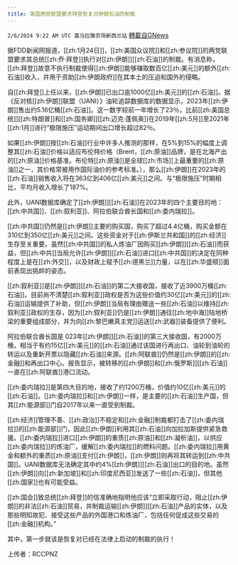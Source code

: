```yaml
---
title: 美国两党联盟要求拜登恢复对伊朗石油的制裁
---
```

`2/6/2024 9:22 AM UTC 喜马拉雅农场新西兰站` [轉載自GNews](https://gnews.org/articles/2285516)

据FDD新闻网报道，[[zh:1月24日]]，[[zh:美国众议院]]和[[zh:参议院]]的两党联盟要求其总统[[zh:乔·拜登]]执行对[[zh:伊朗]][[zh:石油]]的制裁。有消息称，[[zh:拜登]]故意不执行制裁使得[[zh:伊朗]]能够赚取数百亿[[zh:美元]]的额外[[zh:石油]]收入，并用于资助[[zh:伊朗政府]]在其本土的压迫和国外的侵略。

自[[zh:拜登]]上任以来，[[zh:伊朗]]已出口逾1000亿[[zh:美元]]的[[zh:石油]]。据《反对核[[zh:伊朗]]联盟（UANI）》油轮追踪数据库的数据显示，2023年[[zh:伊朗]]售出约5.16亿桶[[zh:石油]]。这一数字较前一年增长了23％，比前[[zh:美国总统]][[zh:特朗普]]和[[zh:国务卿]][[zh:迈克·蓬佩奥]]在2019年[[zh:5月]]至2021年[[zh:1月]]进行“极限施压”运动期间出口增长超过82％。

如果[[zh:伊朗]]按[[zh:石油]]行业中许多人推测的那样，在5%到15%的幅度上调整其[[zh:石油]]价格以适应布伦特价格（Brent，[[zh:原油]]品牌，是在北海产出的[[zh:原油]]价格基准。布伦特[[zh:原油]]是全球[[zh:市场]]上最重要的[[zh:原油]]之一，其价格常被用作国际油价的参考标准。），那么[[zh:伊朗]]在2023年的[[zh:石油]]销售收入将在363亿到406亿[[zh:美元]]之间。与“极限施压”时期相比，平均月收入增长了187%。

此外，UANI数据库确定了[[zh:伊朗]][[zh:石油]]在2023年的四个主要目的地：[[zh:中共国]]、[[zh:叙利亚]]、阿拉伯联合酋长国和[[zh:委内瑞拉]]。

[[zh:中共国]]仍然是[[zh:伊朗]]主要的购买国，购买了超过4.4亿桶，购买金额在310亿到350亿[[zh:美元]]之间。这些资金对于[[zh:伊斯兰共和国]]的[[zh:经济]]生存至关重要。虽然[[zh:中共国]]的私人炼油厂因购买[[zh:伊朗]][[zh:石油]]而获益，但[[zh:中共]]当局允许[[zh:伊朗]][[zh:石油]]进口[[zh:中共国]]的决定在同种程度上是在[[zh:外交]]，以及财政上赋予[[zh:德黑兰]]力量，以在[[zh:华盛顿]]面前表现出挑衅的姿态。

[[zh:叙利亚]]是[[zh:伊朗]][[zh:石油]]的第二大接收国，接收了近3900万桶[[zh:石油]]。目前尚不清楚[[zh:叙利亚]]政权是否为这些价值约30亿[[zh:美元]]的[[zh:石油]]运输提供了补助，但[[zh:伊朗]]当局有理由赠送一些[[zh:石油]]以维持[[zh:叙利亚]]政权的生存，因为[[zh:叙利亚]]仍是[[zh:伊朗]]通往[[zh:地中海]]陆地桥梁的重要组成部分，并为向[[zh:黎巴嫩真主党]]运送[[zh:武器]]装备提供了便利。

阿拉伯联合酋长国是 023年[[zh:伊朗]][[zh:石油]]的第三大接收国，有2000万桶，相当于有约15亿[[zh:美元]]的[[zh:石油]]通过该国进行再出口、油轮到油轮的转运以及重新开票以隐藏[[zh:石油]]来源。[[zh:阿联酋]]仍然是[[zh:伊朗]]的[[zh:金融]]和再出口中心。报告显示，被转移的[[zh:伊朗]]和[[zh:俄罗斯]][[zh:石油]]一直在[[zh:阿联酋]]港口流动。

[[zh:委内瑞拉]]是第四大目的地，接收了约1200万桶，价值约10亿[[zh:美元]]的[[zh:石油]]。[[zh:委内瑞拉]]和[[zh:伊朗]]一样，是主要的[[zh:石油]]生产国，但其[[zh:能源部]]门自2017年以来一直受到制裁。

[[zh:经济]]管理不善、[[zh:政治]]不稳定和[[zh:金融]]制裁都打击了[[zh:委内瑞拉]]的[[zh:能源部]]门，因此[[zh:伊朗]]利用其[[zh:石油]]向加拉加斯提供紧急救援。[[zh:委内瑞拉]]进口[[zh:伊朗]]的重质[[zh:原油]]和[[zh:凝析油]]，以供应[[zh:委内瑞拉]]的炼油厂，缓解[[zh:委内瑞拉]]的燃料问题。[[zh:委内瑞拉]]用黄金和额外的重质[[zh:原油]]支付[[zh:伊朗]]，[[zh:伊朗]]则再将其转运到[[zh:中共国]]。UANI数据库无法确定其中约4%[[zh:伊朗]][[zh:石油]]出口的目的地。虽然[[zh:伊朗]]向[[zh:新加坡]]和[[zh:印度尼西亚]]发送了一些[[zh:石油]]，但其他[[zh:国家]]也有可能受益。

[[zh:国会]]致总统[[zh:拜登]]的信准确地指明他应该“立即采取行动，阻止[[zh:伊朗]]的非法[[zh:石油]]贸易，并制裁运输[[zh:伊朗]][[zh:石油]]产品的实体，以及那些明知故犯、接受这些产品的外国港口和炼油厂，包括任何促成这些交易的[[zh:金融]]机构。”

其中，第一步就该是恢复对已经在法律上启动的制裁的执行！


上传者：RCCPNZ
